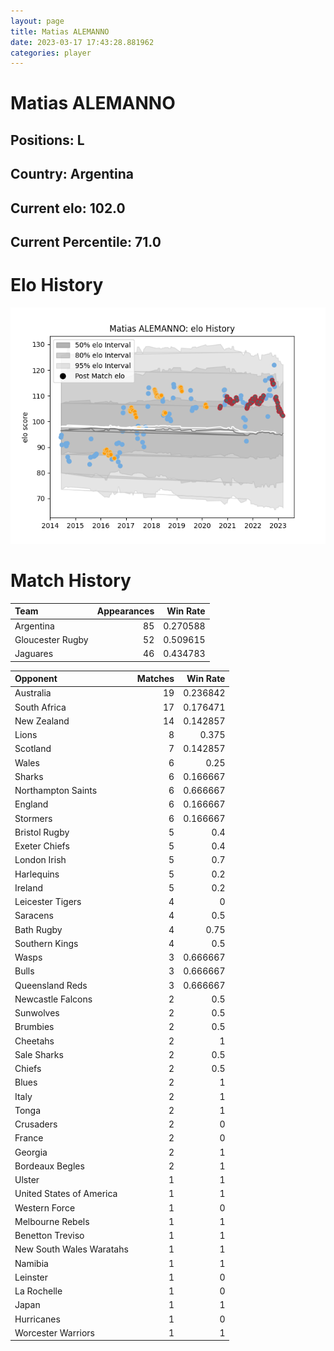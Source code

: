 ```yaml
---  
layout: page  
title: Matias ALEMANNO  
date: 2023-03-17 17:43:28.881962  
categories: player  
---
```

# Matias ALEMANNO

## Positions: L

## Country: Argentina

## Current elo: 102.0

## Current Percentile: 71.0

# Elo History


![elo history](history_MatiasALEMANNO.png)
# Match History


| Team             |   Appearances |   Win Rate |
|:-----------------|--------------:|-----------:|
| Argentina        |            85 |   0.270588 |
| Gloucester Rugby |            52 |   0.509615 |
| Jaguares         |            46 |   0.434783 |

| Opponent                 |   Matches |   Win Rate |
|:-------------------------|----------:|-----------:|
| Australia                |        19 |   0.236842 |
| South Africa             |        17 |   0.176471 |
| New Zealand              |        14 |   0.142857 |
| Lions                    |         8 |   0.375    |
| Scotland                 |         7 |   0.142857 |
| Wales                    |         6 |   0.25     |
| Sharks                   |         6 |   0.166667 |
| Northampton Saints       |         6 |   0.666667 |
| England                  |         6 |   0.166667 |
| Stormers                 |         6 |   0.166667 |
| Bristol Rugby            |         5 |   0.4      |
| Exeter Chiefs            |         5 |   0.4      |
| London Irish             |         5 |   0.7      |
| Harlequins               |         5 |   0.2      |
| Ireland                  |         5 |   0.2      |
| Leicester Tigers         |         4 |   0        |
| Saracens                 |         4 |   0.5      |
| Bath Rugby               |         4 |   0.75     |
| Southern Kings           |         4 |   0.5      |
| Wasps                    |         3 |   0.666667 |
| Bulls                    |         3 |   0.666667 |
| Queensland Reds          |         3 |   0.666667 |
| Newcastle Falcons        |         2 |   0.5      |
| Sunwolves                |         2 |   0.5      |
| Brumbies                 |         2 |   0.5      |
| Cheetahs                 |         2 |   1        |
| Sale Sharks              |         2 |   0.5      |
| Chiefs                   |         2 |   0.5      |
| Blues                    |         2 |   1        |
| Italy                    |         2 |   1        |
| Tonga                    |         2 |   1        |
| Crusaders                |         2 |   0        |
| France                   |         2 |   0        |
| Georgia                  |         2 |   1        |
| Bordeaux Begles          |         2 |   1        |
| Ulster                   |         1 |   1        |
| United States of America |         1 |   1        |
| Western Force            |         1 |   0        |
| Melbourne Rebels         |         1 |   1        |
| Benetton Treviso         |         1 |   1        |
| New South Wales Waratahs |         1 |   1        |
| Namibia                  |         1 |   1        |
| Leinster                 |         1 |   0        |
| La Rochelle              |         1 |   0        |
| Japan                    |         1 |   1        |
| Hurricanes               |         1 |   0        |
| Worcester Warriors       |         1 |   1        |